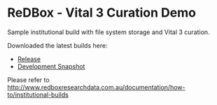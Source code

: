 ReDBox - Vital 3 Curation Demo
======================

Sample institutional build with file system storage and Vital 3 curation.

Downloaded the latest builds here:

* [Release](http://dev.redboxresearchdata.com.au/nexus/service/local/artifact/maven/redirect?r=releases&g=com.googlecode.redbox-mint&a=redbox-vital3-curation-demo&v=LATEST&c=build&e=tar.gz)
* [Development Snapshot](http://dev.redboxresearchdata.com.au/nexus/service/local/artifact/maven/redirect?r=snapshots&g=com.googlecode.redbox-mint&a=redbox-vital3-curation-demo&v=LATEST&c=build&e=tar.gz)

Please refer to http://www.redboxresearchdata.com.au/documentation/how-to/institutional-builds
